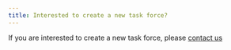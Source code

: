 ```yaml
---
title: Interested to create a new task force?
---
```


If you are interested to create a new task force, please [contact us](/contact)

